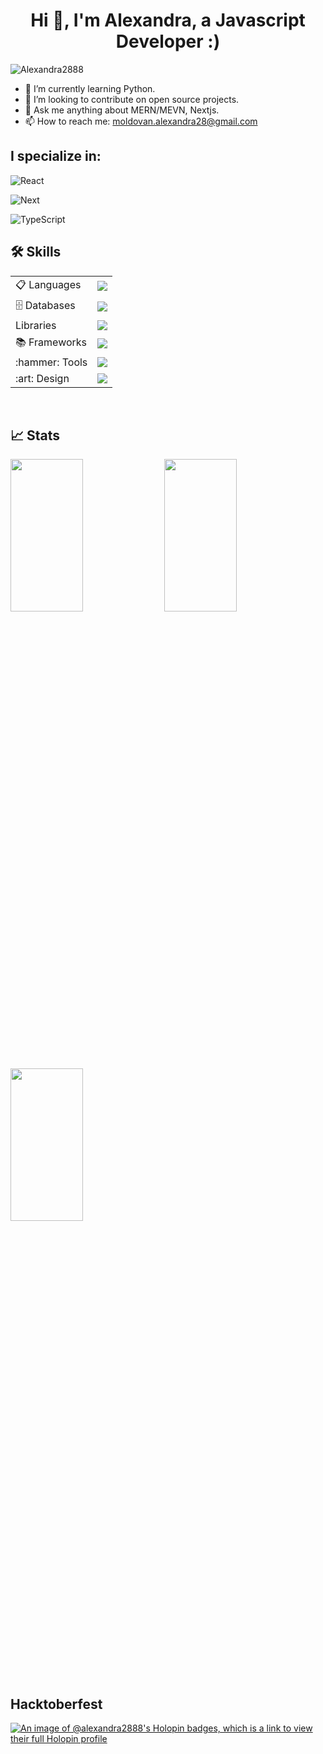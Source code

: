 <h1 align="center">Hi 👋, I'm Alexandra, a Javascript Developer :)</h1>
<p align="left"> <img src="https://komarev.com/ghpvc/?username=Alexandra2888t&label=Profile%20views&color=0e75b6&style=flat" alt="Alexandra2888" /></p>

- 🌱 I’m currently learning Python.
- 👯 I’m looking to contribute on open source projects.
- 💬 Ask me anything about MERN/MEVN, Nextjs.
- 📫 How to reach me: moldovan.alexandra28@gmail.com



## I specialize in:

![React](https://img.shields.io/badge/React-20232A?style=for-the-badge&logo=react&logoColor=61DAFB)

![Next](https://img.shields.io/badge/next.js-000000?style=for-the-badge&logo=nextdotjs&logoColor=white)

![TypeScript](https://img.shields.io/badge/TypeScript-007ACC?style=for-the-badge&logo=typescript&logoColor=white)

	


<!--<p align="center">
  <a href="https://skillicons.dev">
   <img src="https://skillicons.dev/icons?i=nextjs,react,vue,vite,nodejs,html,css,git,mongodb,firebase,js,ts,figma,github,vscode,tailwind,bootstrap&perline=14"/>
  </a>
</p>
-->

 <!--<div align="center"> -->


## :hammer_and_wrench: Skills

<div id="skills" >
  <table >
    <tr>
      <td>📋 Languages</td>
      <td>
        <a href="https://skillicons.dev">
          <img src="https://skillicons.dev/icons?i=js,html,css&perline=5" />
        </a>
      </td>
    </tr>
    <tr>
      <td>🗄️ Databases</td>
      <td>
        <a href="https://skillicons.dev">
          <img src="https://skillicons.dev/icons?i=postgres,mongo,prisma,postman&perline=5" />
        </a>
      </td>
    </tr>
    <tr>
      <td> Libraries</td>
      <td>
        <a href="https://skillicons.dev">
          <img src="https://skillicons.dev/icons?i=react,vue,materialui,sass,styledcomponents&perline=5" />   
        </a>
      </td>
    </tr>
    <tr>
      <td>📚 Frameworks</td>
      <td>
        <a href="https://skillicons.dev">
          <img src="https://skillicons.dev/icons?i=nodejs,express,nextjs,bootstrap,tailwind&perline=5" />   
        </a>
      </td>
    </tr>
    <tr>
      <td>:hammer: Tools</td>
      <td>
        <a href="https://skillicons.dev">
          <img src="https://skillicons.dev/icons?i=git,github,netlify,vscode,webpack,babel,jest&perline=5" />
        </a>
      </td>
    </tr>
    <tr>
      <td>:art: Design</td>
      <td>
        <a href="https://skillicons.dev">
          <img src="https://skillicons.dev/icons?i=figma&perline=5" />
        </a>
      </td>
    </tr>
  </table>
</div>

<br/>

## 📈 Stats

<p >
  <img width="48%" height="25%" src="https://github-readme-stats.vercel.app/api?username=Alexandra2888&show_icons=true&theme=dark#gh-dark-mode-only" /> 
  <img width="48%" height="25%" src="https://github-readme-streak-stats.herokuapp.com?user=Alexandra2888&theme=dark&border_radius=10&date_format=M%20j%5B%2C%20Y%5D" />
   <img width="48%" height="25%" src="https://github-readme-stats.vercel.app/api/top-langs/?username=Alexandra2888&layout=compact$theme=dark" />
</p>

## Hacktoberfest
 
[![An image of @alexandra2888's Holopin badges, which is a link to view their full Holopin profile](https://holopin.me/alexandra2888)](https://holopin.io/@alexandra2888)




<!--
**Alexandra2888/Alexandra2888** is a ✨ _special_ ✨ repository because its `README.md` (this file) appears on your GitHub profile.

Here are some ideas to get you started:

- 🔭 I’m currently working on ...
- 🌱 I’m currently learning ...
- 👯 I’m looking to collaborate on ...
- 🤔 I’m looking for help with ...
- 💬 Ask me about ...
- 📫 How to reach me: ...
- 😄 Pronouns: ...
- ⚡ Fun fact: ...
-->
